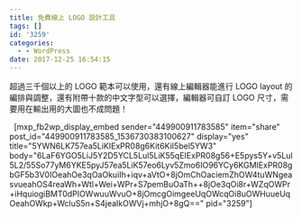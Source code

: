 ```yaml
---
title: 免費線上 LOGO 設計工具
tags: []
id: '3259'
categories:
  - - WordPress
date: 2017-12-25 16:54:15
---
```


超過三千個以上的 LOGO 範本可以使用，還有線上編輯器能進行 LOGO layout 的編排與調整，還有附帶十款的中文字型可以選擇，編輯器可自訂 LOGO 尺寸，需要用在輸出用的大圖也不成問題！
<!-- more -->
  \[mxp\_fb2wp\_display\_embed sender="449900911783585" item="share" post\_id="449900911783585\_1536730383100627" display="yes" title="5YWN6LK757ea5LiKIExPR08g6Kit6KiI5bel5YW3" body="6LaF6YGO5LiJ5Y2D5YCL5Lul5LiK55qEIExPR08g56+E5pys5Y+v5Lul5L2/55So77yM6YKE5pyJ57ea5LiK57eo6Lyv5Zmo6IO96YCy6KGMIExPR08gbGF5b3V0IOeahOe3qOaOkuiIh+iqv+aVtO+8jOmChOaciemZhOW4tuWNgeasvueahOS4reaWh+Wtl+Wei+WPr+S7pemBuOaTh++8jOe3qOi8r+WZqOWPr+iHquiogiBMT0dPIOWwuuWvuO+8jOmcgOimgeeUqOWcqOi8uOWHuueUqOeahOWkp+WcluS5n+S4jeaIkOWVj+mhjO+8gQ==" pid="3259"\]